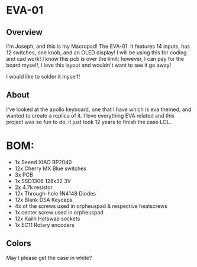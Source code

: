 
# EVA-01

## Overview

I'm Joseph, and this is my Macropad! The EVA-01. It features 14 inputs, has 12 switches, one knob, and an OLED display! I will be using this for coding and cad work! I know this pcb is over the limit; however, I can pay for the board myself, I love this layout and wouldn't want to see it go away!

I would like to solder it myself!
## About 

I've looked at the apollo keyboard, one that I have which is eva themed, and wanted to create a replica of it. I love everything EVA related and this project was so fun to do, it just took 12 years to finish the case LOL.

# BOM:
- 1x Seeed XIAO RP2040
- 12x Cherry MX Blue switches
- 3x PCB
- 1x SSD1306 128x32 3V
- 2x 4.7k resistor
- 12x Through-hole 1N4148 Diodes
- 12x Blank DSA Keycaps
- 4x of the screws used in orpheuspad & respective heatscrews
- 1x center screw used in orpheuspad
- 12x Kailh Hotswap sockets
- 1x EC11 Rotary encoders 


## Colors

May I please get the case in white?
